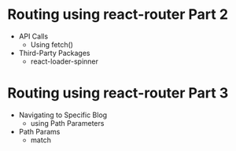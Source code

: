 # Routing using react-router Part 2

- API Calls
  - Using fetch()
- Third-Party Packages
  - react-loader-spinner

# Routing using react-router Part 3

- Navigating to Specific Blog
  - using Path Parameters
- Path Params
  - match
